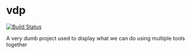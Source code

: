 # vdp

[![Build Status](https://travis-ci.com/amoralesch/vdp.svg?branch=main)](https://travis-ci.com/amoralesch/vdp)

A very dumb project used to display what we can do using multiple tools together
